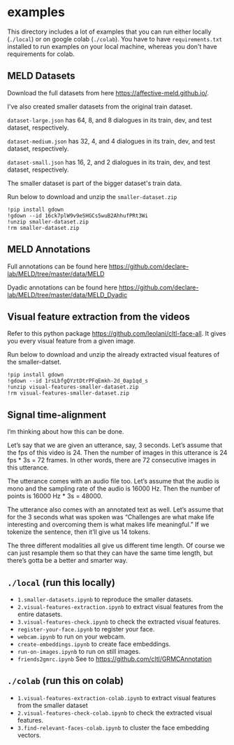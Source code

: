 # examples
This directory includes a lot of examples that you can run either locally (`./local`) or on google colab (`./colab`).
You have to have `requirements.txt` installed to run examples on your local machine, whereas you don't have requirements for colab.

## MELD Datasets

Download the full datasets from here https://affective-meld.github.io/.

I've also created smaller datasets from the original train dataset. 

`dataset-large.json` has 64, 8, and 8 dialogues in its train, dev, and test dataset, respectively.

`dataset-medium.json` has 32, 4, and 4 dialogues in its train, dev, and test dataset, respectively.

`dataset-small.json` has 16, 2, and 2 dialogues in its train, dev, and test dataset, respectively.

The smaller dataset is part of the bigger dataset's train data.

Run below to download and unzip the `smaller-dataset.zip`

```
!pip install gdown
!gdown --id 16ck7plW9v9eSHGCs5wuB2AhhufPRt3Wi
!unzip smaller-dataset.zip
!rm smaller-dataset.zip
```

## MELD Annotations

Full annotations can be found here https://github.com/declare-lab/MELD/tree/master/data/MELD

Dyadic annotations can be found here https://github.com/declare-lab/MELD/tree/master/data/MELD_Dyadic

## Visual feature extraction from the videos

Refer to this python package https://github.com/leolani/cltl-face-all. It gives you every visual feature from a given image.

Run below to download and unzip the already extracted visual features of the smaller-datset.

```
!pip install gdown
!gdown --id 1rsLbfgQYztDtrPFqEmkh-2d_0ap1qd_s
!unzip visual-features-smaller-dataset.zip
!rm visual-features-smaller-dataset.zip
```

## Signal time-alignment

I’m thinking about how this can be done.

Let’s say that we are given an utterance, say, 3 seconds. Let’s assume that the fps of this video is 24. Then the number of images in this utterance is 24 fps * 3s = 72 frames.  In other words, there are 72 consecutive images in this utterance. 

The utterance comes with an audio file too. Let’s assume that the audio is mono and the sampling rate of the audio is 16000 Hz. Then the number of points is 16000 Hz * 3s = 48000.

The utterance also comes with an annotated text as well. Let’s assume that for the 3 seconds what was spoken was “Challenges are what make life interesting and overcoming them is what makes life meaningful.” If we tokenize the sentence, then it’ll give us 14 tokens. 

The three different modalities all give us different time length. Of course we can just resample them so that they can have the same time length, but there’s gotta be a better and smarter way.

## `./local` (run this locally)
* `1.smaller-datasets.ipynb` to reproduce the smaller datasets.
* `2.visual-features-extraction.ipynb` to extract visual features from the entire datasets.
* `3.visual-features-check.ipynb` to check the extracted visual features.
* `register-your-face.ipynb` to register your face.
* `webcam.ipynb` to run on your webcam.
* `create-embeddings.ipynb` to create face embeddings.
* `run-on-images.ipynb` to run on still images.
* `friends2gmrc.ipynb` See to https://github.com/cltl/GRMCAnnotation



## `./colab` (run this on colab)
* `1.visual-features-extraction-colab.ipynb` to extract visual features from the smaller dataset
* `2.visual-features-check-colab.ipynb` to check the extracted visual features.
* `3.find-relevant-faces-colab.ipynb` to cluster the face embedding vectors.